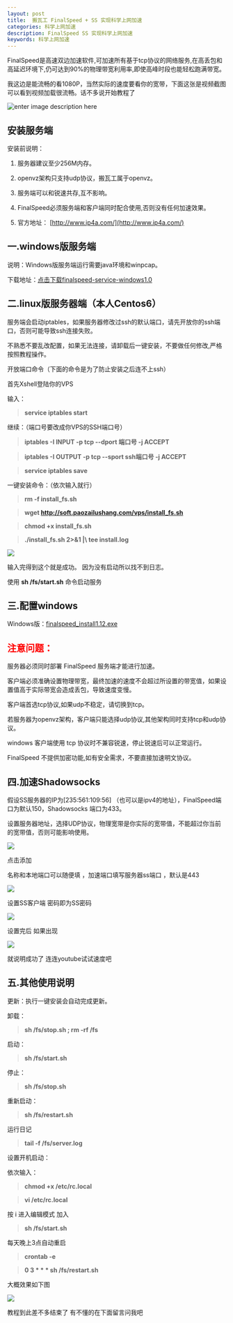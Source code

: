 ```yaml
---
layout: post
title:  搬瓦工 FinalSpeed + SS 实现科学上网加速
categories: 科学上网加速
description: FinalSpeed SS 实现科学上网加速
keywords: 科学上网加速
---
```


FinalSpeed是高速双边加速软件,可加速所有基于tcp协议的网络服务,在高丢包和高延迟环境下,仍可达到90%的物理带宽利用率,即使高峰时段也能轻松跑满带宽。

<!--more-->

我这边是能流畅的看1080P，当然实际的速度要看你的宽带，下面这张是视频截图可以看到视频加载很流畅。话不多说开始教程了


![enter image description here](http://7xsod9.com1.z0.glb.clouddn.com/QQ%E6%88%AA%E5%9B%BE20170329110055.png)

## 安装服务端

安装前说明：

1. 服务器建议至少256M内存。

2. openvz架构只支持udp协议，搬瓦工属于openvz。

3. 服务端可以和锐速共存,互不影响。

4. FinalSpeed必须服务端和客户端同时配合使用,否则没有任何加速效果。

5. 官方地址： [http://www.ip4a.com/](http://www.ip4a.com/)

## 一.windows版服务端

说明：Windows版服务端运行需要java环境和winpcap。

下载地址：[点击下载finalspeed-service-windows1.0](https://pan.baidu.com/s/1nvwiUmt)

## 二.linux版服务器端（本人Centos6）

服务端会启动iptables，如果服务器修改过ssh的默认端口，请先开放你的ssh端口，否则可能导致ssh连接失败。

不熟悉不要乱改配置，如果无法连接，请卸载后一键安装，不要做任何修改,严格按照教程操作。

开放端口命令（下面的命令是为了防止安装之后连不上ssh）

首先Xshell登陆你的VPS 

输入：

> **service iptables start**

继续：（端口号要改成你VPS的SSH端口号）

> **iptables -I INPUT -p tcp --dport 端口号 -j ACCEPT**

>**iptables -I OUTPUT -p tcp --sport ssh端口号 -j ACCEPT**

>**service iptables save**

一键安装命令：（依次输入就行）


>**rm -f install_fs.sh**

>**wget  http://soft.paozailushang.com/vps/install_fs.sh**

>**chmod +x install_fs.sh**

>**./install_fs.sh 2>&1 \|\ tee install.log**

![](http://7xsod9.com1.z0.glb.clouddn.com/QQ%E6%88%AA%E5%9B%BE20170329111932.png)

输入完得到这个就是成功。 因为没有启动所以找不到日志。

使用 **sh /fs/start.sh** 命令启动服务

## 三.配置windows

Windows版：[finalspeed_install1.12.exe](https://pan.baidu.com/s/1kVFjT2n)

##  <span style="color:red">注意问题：</span>

服务器必须同时部署 FinalSpeed 服务端才能进行加速。

客户端必须准确设置物理带宽，最终加速的速度不会超过所设置的带宽值，如果设置值高于实际带宽会造成丢包，导致速度变慢。

客户端首选tcp协议,如果udp不稳定，请切换到tcp。

若服务器为openvz架构，客户端只能选择udp协议,其他架构同时支持tcp和udp协议。

windows 客户端使用 tcp 协议时不兼容锐速，停止锐速后可以正常运行。

FinalSpeed 不提供加密功能,如有安全需求，不要直接加速明文协议。

## 四.加速Shadowsocks

假设SS服务器的IP为[235:561:109:56] （也可以是ipv4的地址），FinalSpeed端口为默认150，Shadowsocks 端口为433。

设置服务器地址，选择UDP协议，物理宽带是你实际的宽带值，不能超过你当前的宽带值，否则可能影响使用。

![](http://7xsod9.com1.z0.glb.clouddn.com/QQ%E6%88%AA%E5%9B%BE20170329113049.png)

点击添加

名称和本地端口可以随便填 ，加速端口填写服务器ss端口 ，默认是443

![](http://7xsod9.com1.z0.glb.clouddn.com/QQ%E6%88%AA%E5%9B%BE20170329113630.png)


设置SS客户端 密码即为SS密码


![](http://7xsod9.com1.z0.glb.clouddn.com/QQ%E6%88%AA%E5%9B%BE20170329114047.png)

设置完后  如果出现

![](http://7xsod9.com1.z0.glb.clouddn.com/QQ%E6%88%AA%E5%9B%BE20170329114235.png)

就说明成功了  连连youtube试试速度吧

## 五.其他使用说明

更新：执行一键安装会自动完成更新。

卸载：

>**sh /fs/stop.sh ; rm -rf /fs**

启动：

>**sh /fs/start.sh**

停止：

>**sh /fs/stop.sh**

重新启动：

>**sh /fs/restart.sh**

运行日记

>**tail -f /fs/server.log**

设置开机启动：

依次输入：

>**chmod +x /etc/rc.local**

>**vi /etc/rc.local**

按 i 进入编辑模式 加入

>**sh /fs/start.sh**

每天晚上3点自动重启

>**crontab -e**

>**0 3 * * * sh /fs/restart.sh**

大概效果如下图

![](http://7xsod9.com1.z0.glb.clouddn.com/QQ%E6%88%AA%E5%9B%BE20170329114714.png)


教程到此差不多结束了 有不懂的在下面留言问我吧